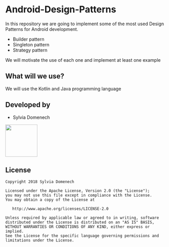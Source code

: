 # Android-Design-Patterns

In this repository we are going to implement some of the most used Design Patterns for Android development.

- Builder pattern
- Singleton pattern
- Strategy pattern

We will motivate the use of each one and implement at least one
example


## What will we use?

We will use the Kotlin and Java programming language


## Developed by

- Sylvia Domenech

<a href = "mailto:s4domenech@gmail.com">
	<img src="http://pngimg.com/uploads/gmail_logo/gmail_logo_PNG10.png" height="100px" width="100px">
</a>


## License

```
Copyright 2018 Sylvia Domenech

Licensed under the Apache License, Version 2.0 (the "License");
you may not use this file except in compliance with the License.
You may obtain a copy of the License at

   http://www.apache.org/licenses/LICENSE-2.0

Unless required by applicable law or agreed to in writing, software
distributed under the License is distributed on an "AS IS" BASIS,
WITHOUT WARRANTIES OR CONDITIONS OF ANY KIND, either express or implied.
See the License for the specific language governing permissions and
limitations under the License.
```
